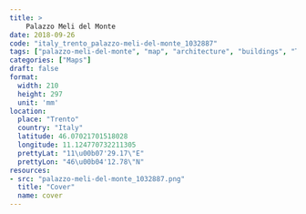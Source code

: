 ```yaml
---
title: > 
    Palazzo Meli del Monte
date: 2018-09-26
code: "italy_trento_palazzo-meli-del-monte_1032887"
tags: ["palazzo-meli-del-monte", "map", "architecture", "buildings", "Trento", "Italy"]
categories: ["Maps"]
draft: false
format:
  width: 210
  height: 297
  unit: 'mm'
location:
  place: "Trento"
  country: "Italy"
  latitude: 46.07021701518028
  longitude: 11.124770732211305
  prettyLat: "11\u00b07'29.17\"E"
  prettyLon: "46\u00b04'12.78\"N"
resources:
- src: "palazzo-meli-del-monte_1032887.png"
  title: "Cover"
  name: cover
---
```

